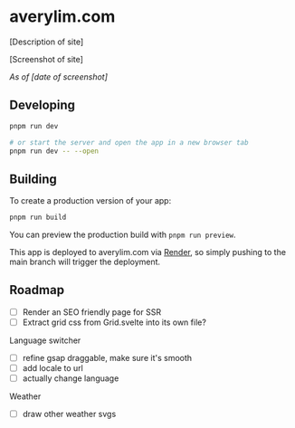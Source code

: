 # averylim.com

[Description of site]

[Screenshot of site]

_As of [date of screenshot]_

## Developing

```bash
pnpm run dev

# or start the server and open the app in a new browser tab
pnpm run dev -- --open
```

## Building

To create a production version of your app:

```bash
pnpm run build
```

You can preview the production build with `pnpm run preview`.

This app is deployed to averylim.com via [Render](todo-add-url), so simply pushing to the main branch will trigger the deployment.

## Roadmap

- [ ] Render an SEO friendly page for SSR
- [ ] Extract grid css from Grid.svelte into its own file?

Language switcher

- [ ] refine gsap draggable, make sure it's smooth
- [ ] add locale to url
- [ ] actually change language

Weather

- [ ] draw other weather svgs
